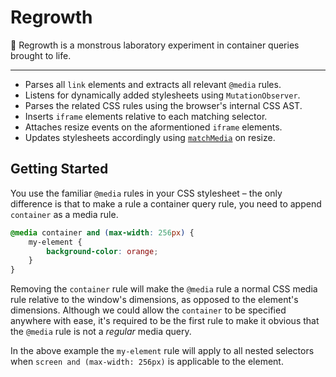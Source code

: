 # Regrowth

🔬 Regrowth is a monstrous laboratory experiment in container queries brought to life.

---

<!-- * Parses all `link` elements and their defined `@import`s. -->
* Parses all `link` elements and extracts all relevant `@media` rules.
* Listens for dynamically added stylesheets using `MutationObserver`.
* Parses the related CSS rules using the browser's internal CSS AST.
* Inserts `iframe` elements relative to each matching selector.
* Attaches resize events on the aformentioned `iframe` elements.
* Updates stylesheets accordingly using [`matchMedia`](https://developer.mozilla.org/en-US/docs/Web/API/Window/matchMedia) on resize.

## Getting Started

You use the familiar `@media` rules in your CSS stylesheet &ndash; the only difference is that to make a rule a container query rule, you need to append `container` as a media rule.

```css
@media container and (max-width: 256px) {
    my-element {
        background-color: orange;
    }
}
```

Removing the `container` rule will make the `@media` rule a normal CSS media rule relative to the window's dimensions, as opposed to the element's dimensions. Although we could allow the `container` to be specified anywhere with ease, it's required to be the first rule to make it obvious that the `@media` rule is not a *regular* media query.

In the above example the `my-element` rule will apply to all nested selectors when `screen and (max-width: 256px)` is applicable to the element.
